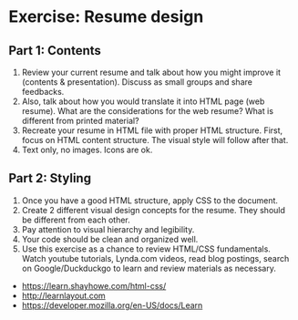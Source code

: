 # Exercise: Resume design

## Part 1: Contents

1. Review your current resume and talk about how you might improve it (contents & presentation). Discuss as small groups and share feedbacks.
1. Also, talk about how you would translate it into HTML page (web resume). What are the considerations for the web resume? What is different from printed material?
1. Recreate your resume in HTML file with proper HTML structure. First, focus on HTML content structure. The visual style will follow after that.
1. Text only, no images. Icons are ok.

## Part 2: Styling

1. Once you have a good HTML structure, apply CSS to the document.
1. Create 2 different visual design concepts for the resume. They should be different from each other.
1. Pay attention to visual hierarchy and legibility.
1. Your code should be clean and organized well.
1. Use this exercise as a chance to review HTML/CSS fundamentals. Watch youtube tutorials, Lynda.com videos, read blog postings, search on Google/Duckduckgo to learn and review materials as necessary.
  - https://learn.shayhowe.com/html-css/
  - http://learnlayout.com
  - https://developer.mozilla.org/en-US/docs/Learn

